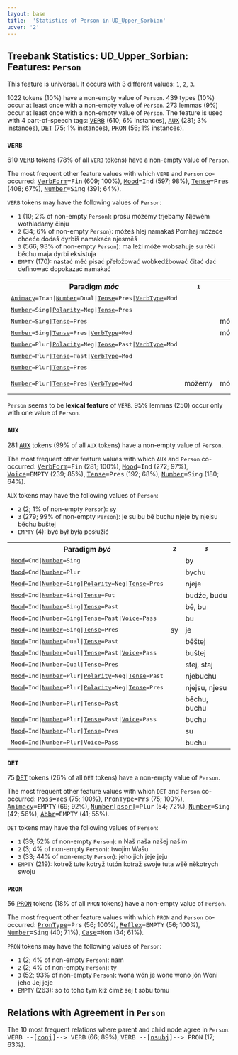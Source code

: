 ```yaml
---
layout: base
title:  'Statistics of Person in UD_Upper_Sorbian'
udver: '2'
---
```


## Treebank Statistics: UD_Upper_Sorbian: Features: `Person`

This feature is universal.
It occurs with 3 different values: `1`, `2`, `3`.

1022 tokens (10%) have a non-empty value of `Person`.
439 types (10%) occur at least once with a non-empty value of `Person`.
273 lemmas (9%) occur at least once with a non-empty value of `Person`.
The feature is used with 4 part-of-speech tags: <tt><a href="hsb-pos-VERB.html">VERB</a></tt> (610; 6% instances), <tt><a href="hsb-pos-AUX.html">AUX</a></tt> (281; 3% instances), <tt><a href="hsb-pos-DET.html">DET</a></tt> (75; 1% instances), <tt><a href="hsb-pos-PRON.html">PRON</a></tt> (56; 1% instances).

### `VERB`

610 <tt><a href="hsb-pos-VERB.html">VERB</a></tt> tokens (78% of all `VERB` tokens) have a non-empty value of `Person`.

The most frequent other feature values with which `VERB` and `Person` co-occurred: <tt><a href="hsb-feat-VerbForm.html">VerbForm</a></tt><tt>=Fin</tt> (609; 100%), <tt><a href="hsb-feat-Mood.html">Mood</a></tt><tt>=Ind</tt> (597; 98%), <tt><a href="hsb-feat-Tense.html">Tense</a></tt><tt>=Pres</tt> (408; 67%), <tt><a href="hsb-feat-Number.html">Number</a></tt><tt>=Sing</tt> (391; 64%).

`VERB` tokens may have the following values of `Person`:

* `1` (10; 2% of non-empty `Person`): prošu móžemy trjebamy Njewěm wothladamy činju
* `2` (34; 6% of non-empty `Person`): móžeš hlej namakaš Pomhaj móžeće chceće dodaš dyrbiš namakaće njesměš
* `3` (566; 93% of non-empty `Person`): ma leži móže wobsahuje su rěči běchu maja dyrbi eksistuja
* `EMPTY` (170): nastać měć pisać přełožować wobkedźbować čitać dać definować dopokazać namakać

<table>
  <tr><th>Paradigm <i>móc</i></th><th><tt>1</tt></th><th><tt>2</tt></th><th><tt>3</tt></th></tr>
  <tr><td><tt><tt><a href="hsb-feat-Animacy.html">Animacy</a></tt><tt>=Inan</tt>|<tt><a href="hsb-feat-Number.html">Number</a></tt><tt>=Dual</tt>|<tt><a href="hsb-feat-Tense.html">Tense</a></tt><tt>=Pres</tt>|<tt><a href="hsb-feat-VerbType.html">VerbType</a></tt><tt>=Mod</tt></tt></td><td></td><td></td><td>móžetej</td></tr>
  <tr><td><tt><tt><a href="hsb-feat-Number.html">Number</a></tt><tt>=Sing</tt>|<tt><a href="hsb-feat-Polarity.html">Polarity</a></tt><tt>=Neg</tt>|<tt><a href="hsb-feat-Tense.html">Tense</a></tt><tt>=Pres</tt></tt></td><td></td><td></td><td>njemóže</td></tr>
  <tr><td><tt><tt><a href="hsb-feat-Number.html">Number</a></tt><tt>=Sing</tt>|<tt><a href="hsb-feat-Tense.html">Tense</a></tt><tt>=Pres</tt></tt></td><td></td><td>móžeš</td><td></td></tr>
  <tr><td><tt><tt><a href="hsb-feat-Number.html">Number</a></tt><tt>=Sing</tt>|<tt><a href="hsb-feat-Tense.html">Tense</a></tt><tt>=Pres</tt>|<tt><a href="hsb-feat-VerbType.html">VerbType</a></tt><tt>=Mod</tt></tt></td><td></td><td>móžeš</td><td>móže</td></tr>
  <tr><td><tt><tt><a href="hsb-feat-Number.html">Number</a></tt><tt>=Plur</tt>|<tt><a href="hsb-feat-Polarity.html">Polarity</a></tt><tt>=Neg</tt>|<tt><a href="hsb-feat-Tense.html">Tense</a></tt><tt>=Past</tt>|<tt><a href="hsb-feat-VerbType.html">VerbType</a></tt><tt>=Mod</tt></tt></td><td></td><td></td><td>njemóžeše</td></tr>
  <tr><td><tt><tt><a href="hsb-feat-Number.html">Number</a></tt><tt>=Plur</tt>|<tt><a href="hsb-feat-Tense.html">Tense</a></tt><tt>=Past</tt>|<tt><a href="hsb-feat-VerbType.html">VerbType</a></tt><tt>=Mod</tt></tt></td><td></td><td></td><td>móžachu</td></tr>
  <tr><td><tt><tt><a href="hsb-feat-Number.html">Number</a></tt><tt>=Plur</tt>|<tt><a href="hsb-feat-Tense.html">Tense</a></tt><tt>=Pres</tt></tt></td><td></td><td></td><td>móžeja</td></tr>
  <tr><td><tt><tt><a href="hsb-feat-Number.html">Number</a></tt><tt>=Plur</tt>|<tt><a href="hsb-feat-Tense.html">Tense</a></tt><tt>=Pres</tt>|<tt><a href="hsb-feat-VerbType.html">VerbType</a></tt><tt>=Mod</tt></tt></td><td>móžemy</td><td>móžeće</td><td>móžeja, móža</td></tr>
</table>

`Person` seems to be **lexical feature** of `VERB`. 95% lemmas (250) occur only with one value of `Person`.

### `AUX`

281 <tt><a href="hsb-pos-AUX.html">AUX</a></tt> tokens (99% of all `AUX` tokens) have a non-empty value of `Person`.

The most frequent other feature values with which `AUX` and `Person` co-occurred: <tt><a href="hsb-feat-VerbForm.html">VerbForm</a></tt><tt>=Fin</tt> (281; 100%), <tt><a href="hsb-feat-Mood.html">Mood</a></tt><tt>=Ind</tt> (272; 97%), <tt><a href="hsb-feat-Voice.html">Voice</a></tt><tt>=EMPTY</tt> (239; 85%), <tt><a href="hsb-feat-Tense.html">Tense</a></tt><tt>=Pres</tt> (192; 68%), <tt><a href="hsb-feat-Number.html">Number</a></tt><tt>=Sing</tt> (180; 64%).

`AUX` tokens may have the following values of `Person`:

* `2` (2; 1% of non-empty `Person`): sy
* `3` (279; 99% of non-empty `Person`): je su bu bě buchu njeje by njejsu běchu buštej
* `EMPTY` (4): być był była posłužić

<table>
  <tr><th>Paradigm <i>być</i></th><th><tt>2</tt></th><th><tt>3</tt></th></tr>
  <tr><td><tt><tt><a href="hsb-feat-Mood.html">Mood</a></tt><tt>=Cnd</tt>|<tt><a href="hsb-feat-Number.html">Number</a></tt><tt>=Sing</tt></tt></td><td></td><td>by</td></tr>
  <tr><td><tt><tt><a href="hsb-feat-Mood.html">Mood</a></tt><tt>=Cnd</tt>|<tt><a href="hsb-feat-Number.html">Number</a></tt><tt>=Plur</tt></tt></td><td></td><td>bychu</td></tr>
  <tr><td><tt><tt><a href="hsb-feat-Mood.html">Mood</a></tt><tt>=Ind</tt>|<tt><a href="hsb-feat-Number.html">Number</a></tt><tt>=Sing</tt>|<tt><a href="hsb-feat-Polarity.html">Polarity</a></tt><tt>=Neg</tt>|<tt><a href="hsb-feat-Tense.html">Tense</a></tt><tt>=Pres</tt></tt></td><td></td><td>njeje</td></tr>
  <tr><td><tt><tt><a href="hsb-feat-Mood.html">Mood</a></tt><tt>=Ind</tt>|<tt><a href="hsb-feat-Number.html">Number</a></tt><tt>=Sing</tt>|<tt><a href="hsb-feat-Tense.html">Tense</a></tt><tt>=Fut</tt></tt></td><td></td><td>budźe, budu</td></tr>
  <tr><td><tt><tt><a href="hsb-feat-Mood.html">Mood</a></tt><tt>=Ind</tt>|<tt><a href="hsb-feat-Number.html">Number</a></tt><tt>=Sing</tt>|<tt><a href="hsb-feat-Tense.html">Tense</a></tt><tt>=Past</tt></tt></td><td></td><td>bě, bu</td></tr>
  <tr><td><tt><tt><a href="hsb-feat-Mood.html">Mood</a></tt><tt>=Ind</tt>|<tt><a href="hsb-feat-Number.html">Number</a></tt><tt>=Sing</tt>|<tt><a href="hsb-feat-Tense.html">Tense</a></tt><tt>=Past</tt>|<tt><a href="hsb-feat-Voice.html">Voice</a></tt><tt>=Pass</tt></tt></td><td></td><td>bu</td></tr>
  <tr><td><tt><tt><a href="hsb-feat-Mood.html">Mood</a></tt><tt>=Ind</tt>|<tt><a href="hsb-feat-Number.html">Number</a></tt><tt>=Sing</tt>|<tt><a href="hsb-feat-Tense.html">Tense</a></tt><tt>=Pres</tt></tt></td><td>sy</td><td>je</td></tr>
  <tr><td><tt><tt><a href="hsb-feat-Mood.html">Mood</a></tt><tt>=Ind</tt>|<tt><a href="hsb-feat-Number.html">Number</a></tt><tt>=Dual</tt>|<tt><a href="hsb-feat-Tense.html">Tense</a></tt><tt>=Past</tt></tt></td><td></td><td>běštej</td></tr>
  <tr><td><tt><tt><a href="hsb-feat-Mood.html">Mood</a></tt><tt>=Ind</tt>|<tt><a href="hsb-feat-Number.html">Number</a></tt><tt>=Dual</tt>|<tt><a href="hsb-feat-Tense.html">Tense</a></tt><tt>=Past</tt>|<tt><a href="hsb-feat-Voice.html">Voice</a></tt><tt>=Pass</tt></tt></td><td></td><td>buštej</td></tr>
  <tr><td><tt><tt><a href="hsb-feat-Mood.html">Mood</a></tt><tt>=Ind</tt>|<tt><a href="hsb-feat-Number.html">Number</a></tt><tt>=Dual</tt>|<tt><a href="hsb-feat-Tense.html">Tense</a></tt><tt>=Pres</tt></tt></td><td></td><td>stej, staj</td></tr>
  <tr><td><tt><tt><a href="hsb-feat-Mood.html">Mood</a></tt><tt>=Ind</tt>|<tt><a href="hsb-feat-Number.html">Number</a></tt><tt>=Plur</tt>|<tt><a href="hsb-feat-Polarity.html">Polarity</a></tt><tt>=Neg</tt>|<tt><a href="hsb-feat-Tense.html">Tense</a></tt><tt>=Past</tt></tt></td><td></td><td>njebuchu</td></tr>
  <tr><td><tt><tt><a href="hsb-feat-Mood.html">Mood</a></tt><tt>=Ind</tt>|<tt><a href="hsb-feat-Number.html">Number</a></tt><tt>=Plur</tt>|<tt><a href="hsb-feat-Polarity.html">Polarity</a></tt><tt>=Neg</tt>|<tt><a href="hsb-feat-Tense.html">Tense</a></tt><tt>=Pres</tt></tt></td><td></td><td>njejsu, njesu</td></tr>
  <tr><td><tt><tt><a href="hsb-feat-Mood.html">Mood</a></tt><tt>=Ind</tt>|<tt><a href="hsb-feat-Number.html">Number</a></tt><tt>=Plur</tt>|<tt><a href="hsb-feat-Tense.html">Tense</a></tt><tt>=Past</tt></tt></td><td></td><td>běchu, buchu</td></tr>
  <tr><td><tt><tt><a href="hsb-feat-Mood.html">Mood</a></tt><tt>=Ind</tt>|<tt><a href="hsb-feat-Number.html">Number</a></tt><tt>=Plur</tt>|<tt><a href="hsb-feat-Tense.html">Tense</a></tt><tt>=Past</tt>|<tt><a href="hsb-feat-Voice.html">Voice</a></tt><tt>=Pass</tt></tt></td><td></td><td>buchu</td></tr>
  <tr><td><tt><tt><a href="hsb-feat-Mood.html">Mood</a></tt><tt>=Ind</tt>|<tt><a href="hsb-feat-Number.html">Number</a></tt><tt>=Plur</tt>|<tt><a href="hsb-feat-Tense.html">Tense</a></tt><tt>=Pres</tt></tt></td><td></td><td>su</td></tr>
  <tr><td><tt><tt><a href="hsb-feat-Mood.html">Mood</a></tt><tt>=Ind</tt>|<tt><a href="hsb-feat-Number.html">Number</a></tt><tt>=Plur</tt>|<tt><a href="hsb-feat-Voice.html">Voice</a></tt><tt>=Pass</tt></tt></td><td></td><td>buchu</td></tr>
</table>

### `DET`

75 <tt><a href="hsb-pos-DET.html">DET</a></tt> tokens (26% of all `DET` tokens) have a non-empty value of `Person`.

The most frequent other feature values with which `DET` and `Person` co-occurred: <tt><a href="hsb-feat-Poss.html">Poss</a></tt><tt>=Yes</tt> (75; 100%), <tt><a href="hsb-feat-PronType.html">PronType</a></tt><tt>=Prs</tt> (75; 100%), <tt><a href="hsb-feat-Animacy.html">Animacy</a></tt><tt>=EMPTY</tt> (69; 92%), <tt><a href="hsb-feat-Number-psor.html">Number[psor]</a></tt><tt>=Plur</tt> (54; 72%), <tt><a href="hsb-feat-Number.html">Number</a></tt><tt>=Sing</tt> (42; 56%), <tt><a href="hsb-feat-Abbr.html">Abbr</a></tt><tt>=EMPTY</tt> (41; 55%).

`DET` tokens may have the following values of `Person`:

* `1` (39; 52% of non-empty `Person`): n Naš naša našej našim
* `2` (3; 4% of non-empty `Person`): twojim Wašu
* `3` (33; 44% of non-empty `Person`): jeho jich jeje jeju
* `EMPTY` (219): kotrež tute kotryž tutón kotraž swoje tuta wšě někotrych swoju

### `PRON`

56 <tt><a href="hsb-pos-PRON.html">PRON</a></tt> tokens (18% of all `PRON` tokens) have a non-empty value of `Person`.

The most frequent other feature values with which `PRON` and `Person` co-occurred: <tt><a href="hsb-feat-PronType.html">PronType</a></tt><tt>=Prs</tt> (56; 100%), <tt><a href="hsb-feat-Reflex.html">Reflex</a></tt><tt>=EMPTY</tt> (56; 100%), <tt><a href="hsb-feat-Number.html">Number</a></tt><tt>=Sing</tt> (40; 71%), <tt><a href="hsb-feat-Case.html">Case</a></tt><tt>=Nom</tt> (34; 61%).

`PRON` tokens may have the following values of `Person`:

* `1` (2; 4% of non-empty `Person`): nam
* `2` (2; 4% of non-empty `Person`): ty
* `3` (52; 93% of non-empty `Person`): wona wón je wone wono jón Woni jeho Jej jeje
* `EMPTY` (263): so to toho tym kiž čimž sej t sobu tomu

## Relations with Agreement in `Person`

The 10 most frequent relations where parent and child node agree in `Person`:
<tt>VERB --[<tt><a href="hsb-dep-conj.html">conj</a></tt>]--> VERB</tt> (66; 89%),
<tt>VERB --[<tt><a href="hsb-dep-nsubj.html">nsubj</a></tt>]--> PRON</tt> (17; 63%).

